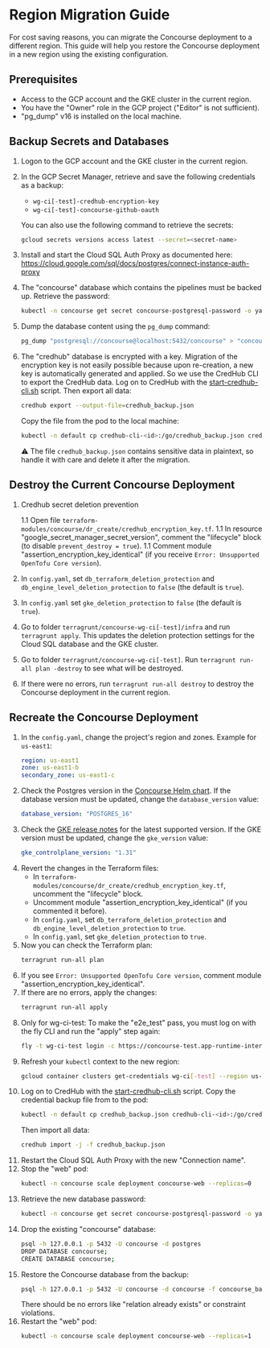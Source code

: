 # Region Migration Guide
For cost saving reasons, you can migrate the Concourse deployment to a different region. This guide will help you restore the Concourse deployment in a new region using the existing configuration.

## Prerequisites
- Access to the GCP account and the GKE cluster in the current region.
- You have the "Owner" role in the GCP project ("Editor" is not sufficient).
- "pg_dump" v16 is installed on the local machine.

## Backup Secrets and Databases
1. Logon to the GCP account and the GKE cluster in the current region.
1. In the GCP Secret Manager, retrieve and save the following credentials as a backup:
   - `wg-ci[-test]-credhub-encryption-key`
   - `wg-ci[-test]-concourse-github-oauth`

   You can also use the following command to retrieve the secrets:
   ```bash
   gcloud secrets versions access latest --secret=<secret-name>
   ```
1. Install and start the Cloud SQL Auth Proxy as documented here: https://cloud.google.com/sql/docs/postgres/connect-instance-auth-proxy
1. The "concourse" database which contains the pipelines must be backed up. Retrieve the password:
   ```bash
   kubectl -n concourse get secret concourse-postgresql-password -o yaml | yq -r .data.password | base64 -d
   ```
1. Dump the database content using the `pg_dump` command:
   ```bash
   pg_dump "postgresql://concourse@localhost:5432/concourse" > "concourse_backup.sql"
   ```
1. The "credhub" database is encrypted with a key. Migration of the encryption key is not easily possible because upon re-creation, a new key is automatically generated and applied. So we use the CredHub CLI to export the CredHub data. Log on to CredHub with the [start-credhub-cli.sh](../../terragrunt/scripts/concourse/start-credhub-cli.sh) script. Then export all data:
   ```bash
   credhub export --output-file=credhub_backup.json
   ```
   Copy the file from the pod to the local machine:
   ```bash
   kubectl -n default cp credhub-cli-<id>:/go/credhub_backup.json credhub_backup.json
   ```
   :warning: The file `credhub_backup.json` contains sensitive data in plaintext, so handle it with care and delete it after the migration.

## Destroy the Current Concourse Deployment
1. Credhub secret deletion prevention

   1.1 Open file `terraform-modules/concourse/dr_create/credhub_encryption_key.tf`.
   1.1 In resource "google_secret_manager_secret_version", comment the "lifecycle" block (to disable `prevent_destroy = true`).
   1.1 Comment module "assertion_encryption_key_identical" (if you receive `Error: Unsupported OpenTofu Core version`).
1. In `config.yaml`, set `db_terraform_deletion_protection` and `db_engine_level_deletion_protection` to `false` (the default is `true`).
1. In `config.yaml` set `gke_deletion_protection` to `false` (the default is `true`).
1. Go to folder `terragrunt/concourse-wg-ci[-test]/infra` and run `terragrunt apply`. This updates the deletion protection settings for the Cloud SQL database and the GKE cluster.
1. Go to folder `terragrunt/concourse-wg-ci[-test]`. Run `terragrunt run-all plan -destroy` to see what will be destroyed.
1. If there were no errors, run `terragrunt run-all destroy` to destroy the Concourse deployment in the current region.

## Recreate the Concourse Deployment
1. In the `config.yaml`, change the project's region and zones. Example for `us-east1`:
   ```yaml
   region: us-east1
   zone: us-east1-b
   secondary_zone: us-east1-c
   ```
1. Check the Postgres version in the [Concourse Helm chart](https://github.com/concourse/concourse-chart/blob/master/Chart.yaml). If the database version must be updated, change the `database_version` value:
   ```yaml
   database_version: "POSTGRES_16"
   ```
1. Check the [GKE release notes](https://cloud.google.com/kubernetes-engine/docs/release-notes) for the latest supported version. If the GKE version must be updated, change the `gke_version` value:
   ```yaml
   gke_controlplane_version: "1.31"
   ```
1. Revert the changes in the Terraform files:
   - In `terraform-modules/concourse/dr_create/credhub_encryption_key.tf`, uncomment the "lifecycle" block.
   - Uncomment module "assertion_encryption_key_identical" (if you commented it before).
   - In `config.yaml`, set `db_terraform_deletion_protection` and `db_engine_level_deletion_protection` to `true`.
   - In `config.yaml`, set `gke_deletion_protection` to `true`.
1. Now you can check the Terraform plan:
   ```bash
   terragrunt run-all plan
   ```
1. If you see `Error: Unsupported OpenTofu Core version`, comment module "assertion_encryption_key_identical".
1. If there are no errors, apply the changes:
   ```bash
   terragrunt run-all apply
   ```
1. Only for wg-ci-test: To make the "e2e_test" pass, you must log on with the fly CLI and run the "apply" step again:
   ```bash
   fly -t wg-ci-test login -c https://concourse-test.app-runtime-interfaces.ci.cloudfoundry.org
   ```
1. Refresh your `kubectl` context to the new region:
   ```bash
   gcloud container clusters get-credentials wg-ci[-test] --region us-east1-b
   ```
1. Log on to CredHub with the [start-credhub-cli.sh](../../terragrunt/scripts/concourse/start-credhub-cli.sh) script. Copy the credential backup file from to the pod:
   ```bash
   kubectl -n default cp credhub_backup.json credhub-cli-<id>:/go/credhub_backup.json
   ```
   Then import all data:
   ```bash
   credhub import -j -f credhub_backup.json
   ```
1. Restart the Cloud SQL Auth Proxy with the new "Connection name".
1. Stop the "web" pod:
   ```bash
   kubectl -n concourse scale deployment concourse-web --replicas=0
   ```
1. Retrieve the new database password:
   ```bash
   kubectl -n concourse get secret concourse-postgresql-password -o yaml | yq -r .data.password | base64 -d
   ```
1. Drop the existing "concourse" database:
   ```bash
   psql -h 127.0.0.1 -p 5432 -U concourse -d postgres
   DROP DATABASE concourse;
   CREATE DATABASE concourse;
   ```
1. Restore the Concourse database from the backup:
   ```bash
   psql -h 127.0.0.1 -p 5432 -U concourse -d concourse -f concourse_backup.sql
   ```
   There should be no errors like "relation already exists" or constraint violations.
1. Restart the "web" pod:
   ```bash
   kubectl -n concourse scale deployment concourse-web --replicas=1
   ```

